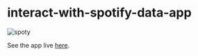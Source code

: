 # interact-with-spotify-data-app
![spoty](https://user-images.githubusercontent.com/90797428/171482776-a46539ee-5eec-4d00-8818-8a8125c94f88.png)

See the app live [here](https://share.streamlit.io/yungfra/interact-with-spotify-data-app/main/app.py).
